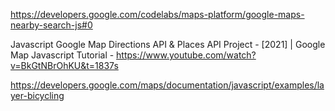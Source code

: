 https://developers.google.com/codelabs/maps-platform/google-maps-nearby-search-js#0

Javascript Google Map Directions API & Places API Project - [2021] | Google Map Javascript Tutorial -
https://www.youtube.com/watch?v=BkGtNBrOhKU&t=1837s

https://developers.google.com/maps/documentation/javascript/examples/layer-bicycling